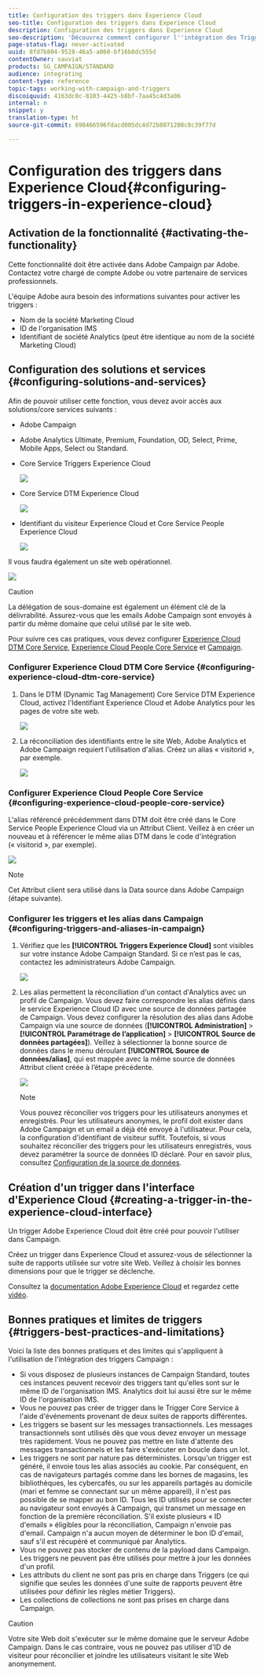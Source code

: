 ```yaml
---
title: Configuration des triggers dans Experience Cloud
seo-title: Configuration des triggers dans Experience Cloud
description: Configuration des triggers dans Experience Cloud
seo-description: 'Découvrez comment configurer l''intégration des Triggers Adobe Experience Cloud pour commencer à envoyer des diffusions personnalisées à vos clients selon leurs comportements précédents. '
page-status-flag: never-activated
uuid: 8fd7b804-9528-46a5-a060-bf16b8dc555d
contentOwner: sauviat
products: SG_CAMPAIGN/STANDARD
audience: integrating
content-type: reference
topic-tags: working-with-campaign-and-triggers
discoiquuid: 4163dc0c-8103-4425-b8bf-7aa45c4d3a06
internal: n
snippet: y
translation-type: ht
source-git-commit: 698466596fdacd005dc4d72b8071208c8c39f77d

---
```



# Configuration des triggers dans Experience Cloud{#configuring-triggers-in-experience-cloud}

## Activation de la fonctionnalité {#activating-the-functionality}

Cette fonctionnalité doit être activée dans Adobe Campaign par Adobe. Contactez votre chargé de compte Adobe ou votre partenaire de services professionnels.

L'équipe Adobe aura besoin des informations suivantes pour activer les triggers :

* Nom de la société Marketing Cloud
* ID de l'organisation IMS
* Identifiant de société Analytics (peut être identique au nom de la société Marketing Cloud)

## Configuration des solutions et services  {#configuring-solutions-and-services}

Afin de pouvoir utiliser cette fonction, vous devez avoir accès aux solutions/core services suivants :

* Adobe Campaign
* Adobe Analytics Ultimate, Premium, Foundation, OD, Select, Prime, Mobile Apps, Select ou Standard.
* Core Service Triggers Experience Cloud

   ![](assets/trigger_uc_prereq_1.png)

* Core Service DTM Experience Cloud

   ![](assets/trigger_uc_prereq_2.png)

* Identifiant du visiteur Experience Cloud et Core Service People Experience Cloud

   ![](assets/trigger_uc_prereq_3.png)

Il vous faudra également un site web opérationnel.

![](assets/trigger_uc_prereq_4.png)

>[!CAUTION]
>
>La délégation de sous-domaine est également un élément clé de la délivrabilité. Assurez-vous que les emails Adobe Campaign sont envoyés à partir du même domaine que celui utilisé par le site web.

Pour suivre ces cas pratiques, vous devez configurer [Experience Cloud DTM Core Service](../../integrating/using/configuring-triggers-in-experience-cloud.md#configuring-experience-cloud-dtm-core-service), [Experience Cloud People Core Service](../../integrating/using/configuring-triggers-in-experience-cloud.md#configuring-experience-cloud-people-core-service) et [Campaign](../../integrating/using/configuring-triggers-in-experience-cloud.md#configuring-triggers-and-aliases-in-campaign).

### Configurer Experience Cloud DTM Core Service  {#configuring-experience-cloud-dtm-core-service}

1. Dans le DTM (Dynamic Tag Management) Core Service DTM Experience Cloud, activez l'Identifiant Experience Cloud et Adobe Analytics pour les pages de votre site web.

   ![](assets/trigger_uc_conf_1.png)

1. La réconciliation des identifiants entre le site Web, Adobe Analytics et Adobe Campaign requiert l'utilisation d'alias. Créez un alias « visitorid », par exemple.

   ![](assets/trigger_uc_conf_2.png)

### Configurer Experience Cloud People Core Service  {#configuring-experience-cloud-people-core-service}

L'alias référencé précédemment dans DTM doit être créé dans le Core Service People Experience Cloud via un Attribut Client. Veillez à en créer un nouveau et à référencer le même alias DTM dans le code d'intégration (« visitorid », par exemple).

![](assets/trigger_uc_conf_3.png)

>[!NOTE]
>
>Cet Attribut client sera utilisé dans la Data source dans Adobe Campaign (étape suivante).

### Configurer les triggers et les alias dans Campaign  {#configuring-triggers-and-aliases-in-campaign}

1. Vérifiez que les **[!UICONTROL Triggers Experience Cloud]** sont visibles sur votre instance Adobe Campaign Standard. Si ce n’est pas le cas, contactez les administrateurs Adobe Campaign.

   ![](assets/remarketing_1.png)

1. Les alias permettent la réconciliation d'un contact d'Analytics avec un profil de Campaign. Vous devez faire correspondre les alias définis dans le service Experience Cloud ID avec une source de données partagée de Campaign. Vous devez configurer la résolution des alias dans Adobe Campaign via une source de données (**[!UICONTROL Administration]** &gt; **[!UICONTROL Paramétrage de l’application]** &gt; **[!UICONTROL Source de données partagées]**). Veillez à sélectionner la bonne source de données dans le menu déroulant **[!UICONTROL Source de données/alias]**, qui est mappée avec la même source de données Attribut client créée à l’étape précédente.

   ![](assets/trigger_uc_conf_5.png)

   >[!NOTE]
   >
   >Vous pouvez réconcilier vos triggers pour les utilisateurs anonymes et enregistrés. Pour les utilisateurs anonymes, le profil doit exister dans Adobe Campaign et un email a déjà été envoyé à l'utilisateur. Pour cela, la configuration d'identifiant de visiteur suffit. Toutefois, si vous souhaitez réconcilier des triggers pour les utilisateurs enregistrés, vous devez paramétrer la source de données ID déclaré. Pour en savoir plus, consultez [Configuration de la source de données](../../integrating/using/provisioning-and-configuring-integration-with-audience-manager-or-people-core-service.md#step-2--configure-the-data-sources).

## Création d'un trigger dans l'interface d'Experience Cloud  {#creating-a-trigger-in-the-experience-cloud-interface}

Un trigger Adobe Experience Cloud doit être créé pour pouvoir l'utiliser dans Campaign.

Créez un trigger dans Experience Cloud et assurez-vous de sélectionner la suite de rapports utilisée sur votre site Web. Veillez à choisir les bonnes dimensions pour que le trigger se déclenche.

Consultez la [documentation Adobe Experience Cloud](https://marketing.adobe.com/resources/help/fr_FR/mcloud/triggers.html) et regardez cette [vidéo](https://helpx.adobe.com/marketing-cloud/how-to/email-marketing.html#step-two).

## Bonnes pratiques et limites de triggers {#triggers-best-practices-and-limitations}

Voici la liste des bonnes pratiques et des limites qui s'appliquent à l'utilisation de l'intégration des triggers Campaign :

* Si vous disposez de plusieurs instances de Campaign Standard, toutes ces instances peuvent recevoir des triggers tant qu'elles sont sur le même ID de l'organisation IMS. Analytics doit lui aussi être sur le même ID de l'organisation IMS.
* Vous ne pouvez pas créer de trigger dans le Trigger Core Service à l'aide d'événements provenant de deux suites de rapports différentes.
* Les triggers se basent sur les messages transactionnels. Les messages transactionnels sont utilisés dès que vous devez envoyer un message très rapidement. Vous ne pouvez pas mettre en liste d'attente des messages transactionnels et les faire s'exécuter en boucle dans un lot.
* Les triggers ne sont par nature pas déterministes. Lorsqu'un trigger est généré, il envoie tous les alias associés au cookie. Par conséquent, en cas de navigateurs partagés comme dans les bornes de magasins, les bibliothèques, les cybercafés, ou sur les appareils partagés au domicile (mari et femme se connectant sur un même appareil), il n'est pas possible de se mapper au bon ID. Tous les ID utilisés pour se connecter au navigateur sont envoyés à Campaign, qui transmet un message en fonction de la première réconciliation. S'il existe plusieurs « ID d'emails » éligibles pour la réconciliation, Campaign n'envoie pas d'email. Campaign n'a aucun moyen de déterminer le bon ID d'email, sauf s'il est récupéré et communiqué par Analytics.
* Vous ne pouvez pas stocker de contenu de la payload dans Campaign. Les triggers ne peuvent pas être utilisés pour mettre à jour les données d'un profil.
* Les attributs du client ne sont pas pris en charge dans Triggers (ce qui signifie que seules les données d'une suite de rapports peuvent être utilisées pour définir les règles métier Triggers).
* Les collections de collections ne sont pas prises en charge dans Campaign.

>[!CAUTION]
>
>Votre site Web doit s'exécuter sur le même domaine que le serveur Adobe Campaign. Dans le cas contraire, vous ne pouvez pas utiliser d'ID de visiteur pour réconcilier et joindre les utilisateurs visitant le site Web anonymement.

